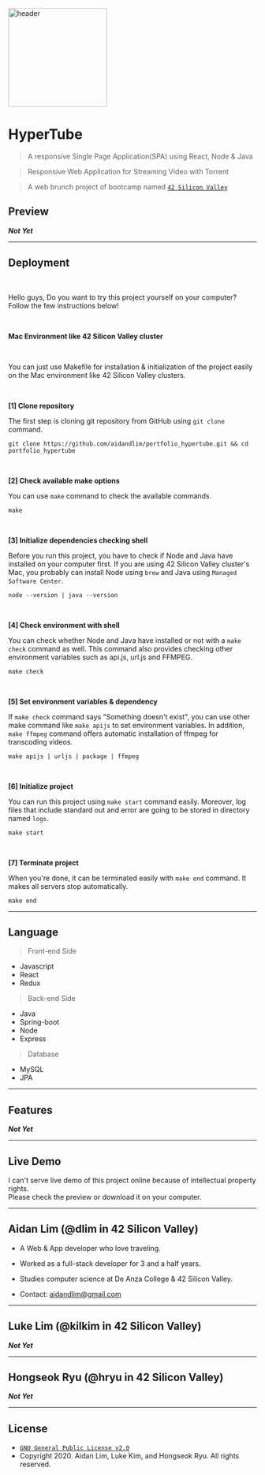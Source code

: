 <a href="https://hypertube.aidandlim.com" title="header" alt="header">
  <img src="https://www.freeiconspng.com/uploads/youtube-icon-block-png-17.png" width="200" height="200" title="header" alt="header">
</a>

# HyperTube

> A responsive Single Page Application(SPA) using React, Node & Java

> Responsive Web Application for Streaming Video with Torrent

> A web brunch project of bootcamp named <a href="https://www.42.us.org" target="_blank">`42 Silicon Valley`</a>

## Preview

***Not Yet***

---

## Deployment

<br>

Hello guys, Do you want to try this project yourself on your computer? Follow the few instructions below!

<br>

**Mac Environment like 42 Silicon Valley cluster**

<br>

You can just use Makefile for installation & initialization of the project easily on the Mac environment like 42 Silicon Valley clusters.

<br>

**[1] Clone repository**

The first step is cloning git repository from GitHub using `git clone` command.

```shell
git clone https://github.com/aidandlim/portfolio_hypertube.git && cd portfolio_hypertube
```

<br>

**[2] Check available make options**

You can use `make` command to check the available commands.

```shell
make
```

<br>

**[3] Initialize dependencies checking shell**

Before you run this project, you have to check if Node and Java have installed on your computer first. If you are using 42 Silicon Valley cluster's Mac, you probably can install Node using `brew` and Java using `Managed Software Center`.

```shell
node --version | java --version
```

<br>

**[4] Check environment with shell**

You can check whether Node and Java have installed or not with a `make check` command as well. This command also provides checking other environment variables such as api.js, url.js and FFMPEG.

```shell
make check
```

<br>

**[5] Set environment variables & dependency**

If `make check` command says "Something doesn't exist", you can use other make command like `make apijs` to set environment variables. In addition, `make ffmpeg` command offers automatic installation of ffmpeg for transcoding videos.

```shell
make apijs | urljs | package | ffmpeg
```

<br>

**[6] Initialize project**

You can run this project using `make start` command easily. Moreover, log files that include standard out and error are going to be stored in directory named `logs`.

```shell
make start
```

<br>

**[7] Terminate project**

When you're done, it can be terminated easily with `make end` command. It makes all servers stop automatically.

```shell
make end
```

---

## Language

> Front-end Side

- Javascript
- React
- Redux

> Back-end Side

- Java
- Spring-boot
- Node
- Express

> Database

- MySQL
- JPA

---

## Features

***Not Yet***

---

## Live Demo

I can't serve live demo of this project online because of intellectual property rights. <br>Please check the preview or download it on your computer.

---

## Aidan Lim (@dlim in 42 Silicon Valley)

- A Web & App developer who love traveling.

- Worked as a full-stack developer for 3 and a half years.

- Studies computer science at De Anza College & 42 Silicon Valley.

- Contact: aidandlim@gmail.com

---

## Luke Lim (@kilkim in 42 Silicon Valley)

***Not Yet***

---

## Hongseok Ryu (@hryu in 42 Silicon Valley)

***Not Yet***

---

## License

- <a href="https://www.gnu.org/licenses/old-licenses/gpl-2.0.en.html" target="_blank">`GNU General Public License v2.0`</a>
- Copyright 2020. Aidan Lim, Luke Kim, and Hongseok Ryu. All rights reserved.
